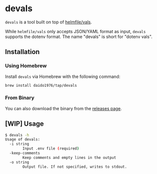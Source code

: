 # devals

`devals` is a tool built on top of [helmfile/vals](https://github.com/helmfile/vals).

While `helmfile/vals` only accepts JSON/YAML format as input, `devals` supports the dotenv format. The name "devals" is short for "dotenv vals".

## Installation

### Using Homebrew

Install `devals` via Homebrew with the following command:

```sh
brew install daido1976/tap/devals
```

### From Binary

You can also download the binary from the [releases page](https://github.com/daido1976/devals/releases).

## [WIP] Usage

```sh
$ devals -h
Usage of devals:
  -i string
        Input .env file (required)
  -keep-comments
        Keep comments and empty lines in the output
  -o string
        Output file. If not specified, writes to stdout.
```
